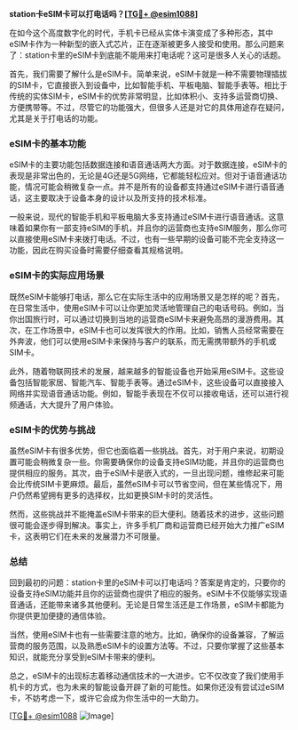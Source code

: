 **station卡eSIM卡可以打电话吗？[[TG💪+ @esim1088](https://t.me/s/esim1088)]**

在如今这个高度数字化的时代，手机卡已经从实体卡演变成了多种形态，其中eSIM卡作为一种新型的嵌入式芯片，正在逐渐被更多人接受和使用。那么问题来了：station卡里的eSIM卡到底能不能用来打电话呢？这可是很多人关心的话题。

首先，我们需要了解什么是eSIM卡。简单来说，eSIM卡就是一种不需要物理插拔的SIM卡，它直接嵌入到设备中，比如智能手机、平板电脑、智能手表等。相比于传统的实体SIM卡，eSIM卡的优势非常明显，比如体积小、支持多运营商切换、方便携带等。不过，尽管它的功能强大，但很多人还是对它的具体用途存在疑问，尤其是关于打电话的功能。

### eSIM卡的基本功能

eSIM卡的主要功能包括数据连接和语音通话两大方面。对于数据连接，eSIM卡的表现是非常出色的，无论是4G还是5G网络，它都能轻松应对。但对于语音通话功能，情况可能会稍微复杂一点。并不是所有的设备都支持通过eSIM卡进行语音通话，这主要取决于设备本身的设计以及所支持的技术标准。

一般来说，现代的智能手机和平板电脑大多支持通过eSIM卡进行语音通话。这意味着如果你有一部支持eSIM的手机，并且你的运营商也支持eSIM服务，那么你可以直接使用eSIM卡来拨打电话。不过，也有一些早期的设备可能不完全支持这一功能，因此在购买设备时需要仔细查看其规格说明。

### eSIM卡的实际应用场景

既然eSIM卡能够打电话，那么它在实际生活中的应用场景又是怎样的呢？首先，在日常生活中，使用eSIM卡可以让你更加灵活地管理自己的电话号码。例如，当你出国旅行时，可以通过切换到当地的运营商eSIM卡来避免高昂的漫游费用。其次，在工作场景中，eSIM卡也可以发挥很大的作用。比如，销售人员经常需要在外奔波，他们可以使用eSIM卡来保持与客户的联系，而无需携带额外的手机或SIM卡。

此外，随着物联网技术的发展，越来越多的智能设备也开始采用eSIM卡。这些设备包括智能家居、智能汽车、智能手表等。通过eSIM卡，这些设备可以直接接入网络并实现语音通话功能。例如，智能手表现在不仅可以接收电话，还可以进行视频通话，大大提升了用户体验。

### eSIM卡的优势与挑战

虽然eSIM卡有很多优势，但它也面临着一些挑战。首先，对于用户来说，初期设置可能会稍微复杂一些。你需要确保你的设备支持eSIM功能，并且你的运营商也提供相应的服务。其次，由于eSIM卡是嵌入式的，一旦出现问题，维修起来可能会比传统SIM卡更麻烦。最后，虽然eSIM卡可以节省空间，但在某些情况下，用户仍然希望拥有更多的选择权，比如更换SIM卡时的灵活性。

然而，这些挑战并不能掩盖eSIM卡带来的巨大便利。随着技术的进步，这些问题很可能会逐步得到解决。事实上，许多手机厂商和运营商已经开始大力推广eSIM卡，这表明它们在未来的发展潜力不可限量。

### 总结

回到最初的问题：station卡里的eSIM卡可以打电话吗？答案是肯定的，只要你的设备支持eSIM功能并且你的运营商也提供了相应的服务。eSIM卡不仅能够实现语音通话，还能带来诸多其他便利。无论是日常生活还是工作场景，eSIM卡都能为你提供更加便捷的通信体验。

当然，使用eSIM卡也有一些需要注意的地方。比如，确保你的设备兼容，了解运营商的服务范围，以及熟悉eSIM卡的设置方法等。不过，只要你掌握了这些基本知识，就能充分享受到eSIM卡带来的便利。

总之，eSIM卡的出现标志着移动通信技术的一大进步。它不仅改变了我们使用手机卡的方式，也为未来的智能设备开辟了新的可能性。如果你还没有尝试过eSIM卡，不妨考虑一下，或许它会成为你生活中的一大助力。

[[TG💪+ @esim1088](https://t.me/s/esim1088) ![Image](https://i.postimg.cc/4NQfJmqS/Snipaste-2025-05-13-00-14-12.png)]